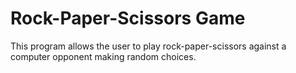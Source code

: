 # Rock-Paper-Scissors Game
This program allows the user to play rock-paper-scissors against a computer opponent making random choices.